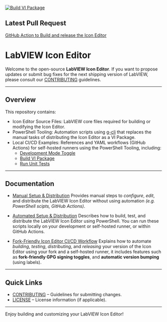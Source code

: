 [![Build VI Package](https://github.com/ni/labview-icon-editor/actions/workflows/build-vi-package.yml/badge.svg)](https://github.com/ni/labview-icon-editor/actions/workflows/build-vi-package.yml)

## Latest Pull Request 
[GitHub Action to Build and release the Icon Editor](https://github.com/ni/labview-icon-editor/pull/158)

# LabVIEW Icon Editor

Welcome to the open-source **LabVIEW Icon Editor**. If you want to propose updates or submit bug fixes for the next shipping version of LabVIEW, please consult our [CONTRIBUTING](CONTRIBUTING.md) guidelines.

---

## Overview

This repository contains:
- Icon Editor Source Files: LabVIEW core files required for building or modifying the Icon Editor.
- PowerShell Tooling: Automation scripts using [g-cli](https://github.com/G-CLI/G-CLI) that replaces the manual tasks of distributing the Icon Editor as a VI Package. 
- Local CI/CD Examples: References and YAML workflows (GitHub Actions) for self-hosted runners using the PowerShell Tooling, including:
  - [Development Mode Toggle](docs/actions/development-mode-toggle.md)
  - [Build VI Package](https://github.com/ni/labview-icon-editor/actions/workflows/build-vi-package.yml)
  - [Run Unit Tests](https://github.com/ni/labview-icon-editor/actions/workflows/run-unit-tests.yml)

---

## Documentation

- [Manual Setup & Distribution](./docs/manual-setup.md) 
  Provides manual steps to *configure*, *edit*, and distribute the LabVIEW Icon Editor without using automation *(e.g. PowerShell scipts, GitHub Actions)*.

- [Automated Setup & Distribution](./docs/automated-setup.md)
  Describes how to build, test, and distribute the LabVIEW Icon Editor using PowerShell. You can run these scripts locally on your development or self-hosted runner, or within GitHub Actions.

- [Fork-Friendly Icon Editor CI/CD Workflow](./docs/ci-workflows.md)   Explains how to automate *building*, *testing*, *distributing*, and *releasing* your version of the Icon Editor using your fork and a self-hosted runner, it includes features such as **fork-friendly GPG signing toggles**, and **automatic version bumping** (using labels).

---

## Quick Links

- [CONTRIBUTING](CONTRIBUTING.md) – Guidelines for submitting changes.
- [LICENSE](LICENSE) – License information (if applicable).

---

Enjoy building and customizing your LabVIEW Icon Editor!
